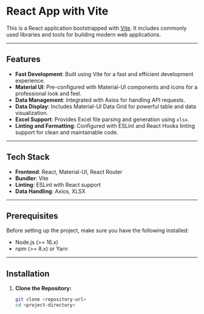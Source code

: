 # React App with Vite

This is a React application bootstrapped with [Vite](https://vitejs.dev/). It includes commonly used libraries and tools for building modern web applications.

---

## Features

- **Fast Development**: Built using Vite for a fast and efficient development experience.
- **Material UI**: Pre-configured with Material-UI components and icons for a professional look and feel.
- **Data Management**: Integrated with Axios for handling API requests.
- **Data Display**: Includes Material-UI Data Grid for powerful table and data visualization.
- **Excel Support**: Provides Excel file parsing and generation using `xlsx`.
- **Linting and Formatting**: Configured with ESLint and React Hooks linting support for clean and maintainable code.

---

## Tech Stack

- **Frontend**: React, Material-UI, React Router
- **Bundler**: Vite
- **Linting**: ESLint with React support
- **Data Handling**: Axios, XLSX

---

## Prerequisites

Before setting up the project, make sure you have the following installed:

- Node.js (>= 16.x)
- npm (>= 8.x) or Yarn

---

## Installation

1. **Clone the Repository:**

   ```bash
   git clone <repository-url>
   cd <project-directory>
